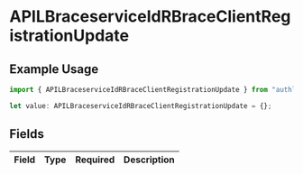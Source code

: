 # APILBraceserviceIdRBraceClientRegistrationUpdate

## Example Usage

```typescript
import { APILBraceserviceIdRBraceClientRegistrationUpdate } from "authlete-typescript-sdk/models";

let value: APILBraceserviceIdRBraceClientRegistrationUpdate = {};
```

## Fields

| Field       | Type        | Required    | Description |
| ----------- | ----------- | ----------- | ----------- |